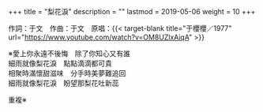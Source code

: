 +++
title = "梨花淚"
description = ""
lastmod = 2019-05-06
weight = 10
+++

作詞：于文　作曲：于文　原唱：{{< target-blank title="于櫻櫻／1977" url="https://www.youtube.com/watch?v=OM8UZlxAiqA" >}}

※愛上你永遠不後悔　除了你知心又有誰  
細雨就像梨花淚　點點滴滴都可貴  
相聚時滿懷甜滋味　分手時美夢難追回  
細雨就像梨花淚　盼望那梨花吐新蕊  

重複※